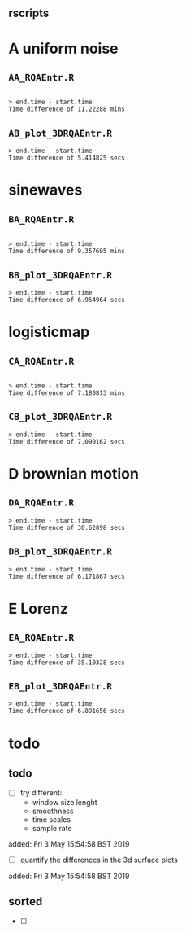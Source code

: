 rscripts
---

# A uniform noise 


## `AA_RQAEntr.R`

```

> end.time - start.time
Time difference of 11.22288 mins

```

## `AB_plot_3DRQAEntr.R`

```
> end.time - start.time
Time difference of 5.414825 secs

```

# sinewaves

## `BA_RQAEntr.R`

```

> end.time - start.time
Time difference of 9.357695 mins

```

## `BB_plot_3DRQAEntr.R`

```
> end.time - start.time
Time difference of 6.954964 secs

```




# logisticmap

## `CA_RQAEntr.R`

```

> end.time - start.time
Time difference of 7.180813 mins

```

## `CB_plot_3DRQAEntr.R`

```
> end.time - start.time
Time difference of 7.090162 secs

```






# D brownian motion


## `DA_RQAEntr.R`

```
> end.time - start.time
Time difference of 30.62898 secs

```

## `DB_plot_3DRQAEntr.R`

```
> end.time - start.time
Time difference of 6.171867 secs

```


# E Lorenz 


## `EA_RQAEntr.R`

```
> end.time - start.time
Time difference of 35.10328 secs

```

## `EB_plot_3DRQAEntr.R`

```
> end.time - start.time
Time difference of 6.891656 secs

```




# todo


## todo
* [ ] try different: 
	* window size lenght
	* smoothness
	* time scales
	* sample rate

added: Fri  3 May 15:54:58 BST 2019

* [ ] quantify the differences in the 3d surface plots


added: Fri  3 May 15:54:58 BST 2019

## sorted

* [ ]




